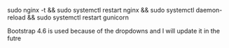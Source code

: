 sudo nginx -t && sudo systemctl restart nginx && sudo systemctl daemon-reload && sudo systemctl restart gunicorn

Bootstrap 4.6 is used because of the dropdowns and I will update it in the futre